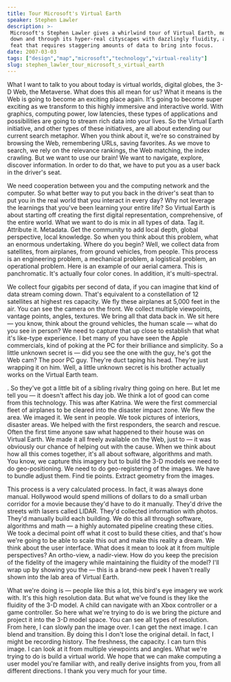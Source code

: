 ```yaml
---
title: Tour Microsoft's Virtual Earth
speaker: Stephen Lawler
description: >-
 Microsoft's Stephen Lawler gives a whirlwind tour of Virtual Earth, moving up,
 down and through its hyper-real cityscapes with dazzlingly fluidity, a remarkable
 feat that requires staggering amounts of data to bring into focus.
date: 2007-03-03
tags: ["design","map","microsoft","technology","virtual-reality"]
slug: stephen_lawler_tour_microsoft_s_virtual_earth
---
```


What I want to talk to you about today is virtual worlds, digital globes, the 3-D Web, the
Metaverse. What does this all mean for us? What it means is the Web is going to become an
exciting place again. It's going to become super exciting as we transform to this highly
immersive and interactive world. With graphics, computing power, low latencies, these
types of applications and possibilities are going to stream rich data into your lives. So
the Virtual Earth initiative, and other types of these initiatives, are all about
extending our current search metaphor. When you think about it, we're so constrained by
browsing the Web, remembering URLs, saving favorites. As we move to search, we rely on the
relevance rankings, the Web matching, the index crawling. But we want to use our brain! We
want to navigate, explore, discover information. In order to do that, we have to put you
as a user back in the driver's seat.

We need cooperation between you and the computing network and the computer. So what better
way to put you back in the driver's seat than to put you in the real world that you
interact in every day? Why not leverage the learnings that you've been learning your
entire life? So Virtual Earth is about starting off creating the first digital
representation, comprehensive, of the entire world. What we want to do is mix in all types
of data. Tag it. Attribute it. Metadata. Get the community to add local depth, global
perspective, local knowledge. So when you think about this problem, what an enormous
undertaking. Where do you begin? Well, we collect data from satellites, from airplanes,
from ground vehicles, from people. This process is an engineering problem, a mechanical
problem, a logistical problem, an operational problem. Here is an example of our aerial
camera. This is panchromatic. It's actually four color cones. In addition, it's
multi-spectral.

We collect four gigabits per second of data, if you can imagine that kind of data stream
coming down. That's equivalent to a constellation of 12 satellites at highest res
capacity. We fly these airplanes at 5,000 feet in the air. You can see the camera on the
front. We collect multiple viewpoints, vantage points, angles, textures. We bring all that
data back in. We sit here — you know, think about the ground vehicles, the human scale —
what do you see in person? We need to capture that up close to establish that what it's
like-type experience. I bet many of you have seen the Apple commercials, kind of poking at
the PC for their brilliance and simplicity. So a little unknown secret is — did you see
the one with the guy, he's got the Web cam? The poor PC guy. They're duct taping his head.
They're just wrapping it on him. Well, a little unknown secret is his brother actually
works on the Virtual Earth team.

. So they've got a little bit of a sibling rivalry thing going on here. But let me tell
you — it doesn't affect his day job. We think a lot of good can come from this technology.
This was after Katrina. We were the first commercial fleet of airplanes to be cleared into
the disaster impact zone. We flew the area. We imaged it. We sent in people. We took
pictures of interiors, disaster areas. We helped with the first responders, the search and
rescue. Often the first time anyone saw what happened to their house was on Virtual Earth.
We made it all freely available on the Web, just to — it was obviously our chance of
helping out with the cause. When we think about how all this comes together, it's all about
software, algorithms and math. You know, we capture this imagery but to build the 3-D
models we need to do geo-positioning. We need to do geo-registering of the images. We have
to bundle adjust them. Find tie points. Extract geometry from the images.

This process is a very calculated process. In fact, it was always done manual. Hollywood
would spend millions of dollars to do a small urban corridor for a movie because they'd
have to do it manually. They'd drive the streets with lasers called LIDAR. They'd
collected information with photos. They'd manually build each building. We do this all
through software, algorithms and math — a highly automated pipeline creating these cities.
We took a decimal point off what it cost to build these cities, and that's how we're going
to be able to scale this out and make this reality a dream. We think about the user
interface. What does it mean to look at it from multiple perspectives? An ortho-view, a
nadir-view. How do you keep the precision of the fidelity of the imagery while maintaining
the fluidity of the model? I'll wrap up by showing you the — this is a brand-new peek I
haven't really shown into the lab area of Virtual Earth.

What we're doing is — people like this a lot, this bird's eye imagery we work with. It's
this high resolution data. But what we've found is they like the fluidity of the 3-D
model. A child can navigate with an Xbox controller or a game controller. So here what
we're trying to do is we bring the picture and project it into the 3-D model space. You
can see all types of resolution. From here, I can slowly pan the image over. I can get the
next image. I can blend and transition. By doing this I don't lose the original detail. In
fact, I might be recording history. The freshness, the capacity. I can turn this image. I
can look at it from multiple viewpoints and angles. What we're trying to do is build a
virtual world. We hope that we can make computing a user model you're familiar with, and
really derive insights from you, from all different directions. I thank you very much for
your time. 

<!--
ad_duration=3.33
comment_count=23
event="TED2007"
external_start_time=0
intro_duration=11.82
is_subtitle_required="False"
is_talk_featured="True"
language="en"
language_swap="False"
native_language="en"
number_of_related_talks=6
number_of_speakers=1
number_of_subtitled_videos=26
number_of_tags=5
number_of_talk_download_languages=26
number_of_talk_more_resources=0
number_of_talk_recommendations=0
number_of_talks_take_actions=0
post_ad_duration=0.83
published_timestamp="2007-06-20 09:36:00"
recording_date="2007-03-03"
speaker_description="General manager of Microsoft's Virtual Earth"
speaker_id=121
speaker_is_published=1
speaker_name="Stephen Lawler"
talk_name="Tour Microsoft's Virtual Earth"
talks_tags=["design","map","microsoft","technology","virtual-reality"]
url_photo_speaker="https://pe.tedcdn.com/images/ted/10982_254x191.jpg"
url_photo_talk="https://pe.tedcdn.com/images/ted/10978_480x360.jpg"
url_webpage="https://www.ted.com/talks/stephen_lawler_tour_microsoft_s_virtual_earth"
video_type_name="TED Stage Talk"
-->